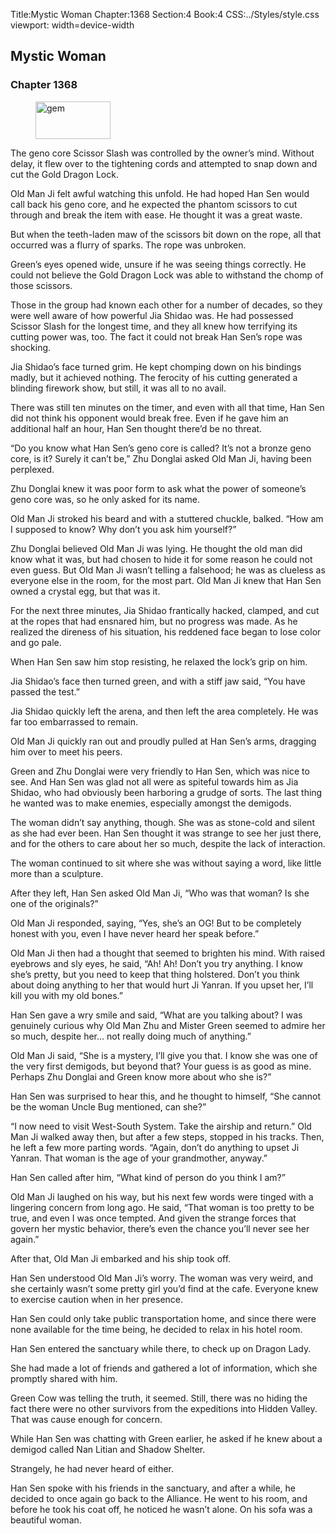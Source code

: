 Title:Mystic Woman 
Chapter:1368 
Section:4 
Book:4 
CSS:../Styles/style.css 
viewport: width=device-width
  
## Mystic Woman
### Chapter 1368 
<figure>
	<img src="../Images/gem.gif" alt="gem" id="gem" width="120" height="60" />
</figure>
  

  
  The geno core Scissor Slash was controlled by the owner’s mind. Without delay, it flew over to the tightening cords and attempted to snap down and cut the Gold Dragon Lock.

Old Man Ji felt awful watching this unfold. He had hoped Han Sen would call back his geno core, and he expected the phantom scissors to cut through and break the item with ease. He thought it was a great waste.

But when the teeth-laden maw of the scissors bit down on the rope, all that occurred was a flurry of sparks. The rope was unbroken.

Green’s eyes opened wide, unsure if he was seeing things correctly. He could not believe the Gold Dragon Lock was able to withstand the chomp of those scissors.

Those in the group had known each other for a number of decades, so they were well aware of how powerful Jia Shidao was. He had possessed Scissor Slash for the longest time, and they all knew how terrifying its cutting power was, too. The fact it could not break Han Sen’s rope was shocking.

Jia Shidao’s face turned grim. He kept chomping down on his bindings madly, but it achieved nothing. The ferocity of his cutting generated a blinding firework show, but still, it was all to no avail.

There was still ten minutes on the timer, and even with all that time, Han Sen did not think his opponent would break free. Even if he gave him an additional half an hour, Han Sen thought there’d be no threat.

“Do you know what Han Sen’s geno core is called? It’s not a bronze geno core, is it? Surely it can’t be,” Zhu Donglai asked Old Man Ji, having been perplexed.

Zhu Donglai knew it was poor form to ask what the power of someone’s geno core was, so he only asked for its name.

Old Man Ji stroked his beard and with a stuttered chuckle, balked. “How am I supposed to know? Why don’t you ask him yourself?”

Zhu Donglai believed Old Man Ji was lying. He thought the old man did know what it was, but had chosen to hide it for some reason he could not even guess. But Old Man Ji wasn’t telling a falsehood; he was as clueless as everyone else in the room, for the most part. Old Man Ji knew that Han Sen owned a crystal egg, but that was it.

For the next three minutes, Jia Shidao frantically hacked, clamped, and cut at the ropes that had ensnared him, but no progress was made. As he realized the direness of his situation, his reddened face began to lose color and go pale.

When Han Sen saw him stop resisting, he relaxed the lock’s grip on him.

Jia Shidao’s face then turned green, and with a stiff jaw said, “You have passed the test.”

Jia Shidao quickly left the arena, and then left the area completely. He was far too embarrassed to remain.

Old Man Ji quickly ran out and proudly pulled at Han Sen’s arms, dragging him over to meet his peers.

Green and Zhu Donglai were very friendly to Han Sen, which was nice to see. And Han Sen was glad not all were as spiteful towards him as Jia Shidao, who had obviously been harboring a grudge of sorts. The last thing he wanted was to make enemies, especially amongst the demigods.

The woman didn’t say anything, though. She was as stone-cold and silent as she had ever been. Han Sen thought it was strange to see her just there, and for the others to care about her so much, despite the lack of interaction.

The woman continued to sit where she was without saying a word, like little more than a sculpture.

After they left, Han Sen asked Old Man Ji, “Who was that woman? Is she one of the originals?”

Old Man Ji responded, saying, “Yes, she’s an OG! But to be completely honest with you, even I have never heard her speak before.”

Old Man Ji then had a thought that seemed to brighten his mind. With raised eyebrows and sly eyes, he said, “Ah! Ah! Don’t you try anything. I know she’s pretty, but you need to keep that thing holstered. Don’t you think about doing anything to her that would hurt Ji Yanran. If you upset her, I’ll kill you with my old bones.”

Han Sen gave a wry smile and said, “What are you talking about? I was genuinely curious why Old Man Zhu and Mister Green seemed to admire her so much, despite her… not really doing much of anything.”

Old Man Ji said, “She is a mystery, I’ll give you that. I know she was one of the very first demigods, but beyond that? Your guess is as good as mine. Perhaps Zhu Donglai and Green know more about who she is?”

Han Sen was surprised to hear this, and he thought to himself, “She cannot be the woman Uncle Bug mentioned, can she?”

“I now need to visit West-South System. Take the airship and return.” Old Man Ji walked away then, but after a few steps, stopped in his tracks. Then, he left a few more parting words. “Again, don’t do anything to upset Ji Yanran. That woman is the age of your grandmother, anyway.”

Han Sen called after him, “What kind of person do you think I am?”

Old Man Ji laughed on his way, but his next few words were tinged with a lingering concern from long ago. He said, “That woman is too pretty to be true, and even I was once tempted. And given the strange forces that govern her mystic behavior, there’s even the chance you’ll never see her again.”

After that, Old Man Ji embarked and his ship took off.

Han Sen understood Old Man Ji’s worry. The woman was very weird, and she certainly wasn’t some pretty girl you’d find at the cafe. Everyone knew to exercise caution when in her presence.

Han Sen could only take public transportation home, and since there were none available for the time being, he decided to relax in his hotel room.

Han Sen entered the sanctuary while there, to check up on Dragon Lady.

She had made a lot of friends and gathered a lot of information, which she promptly shared with him.

Green Cow was telling the truth, it seemed. Still, there was no hiding the fact there were no other survivors from the expeditions into Hidden Valley. That was cause enough for concern.

While Han Sen was chatting with Green earlier, he asked if he knew about a demigod called Nan Litian and Shadow Shelter.

Strangely, he had never heard of either.

Han Sen spoke with his friends in the sanctuary, and after a while, he decided to once again go back to the Alliance. He went to his room, and before he took his coat off, he noticed he wasn’t alone. On his sofa was a beautiful woman.
